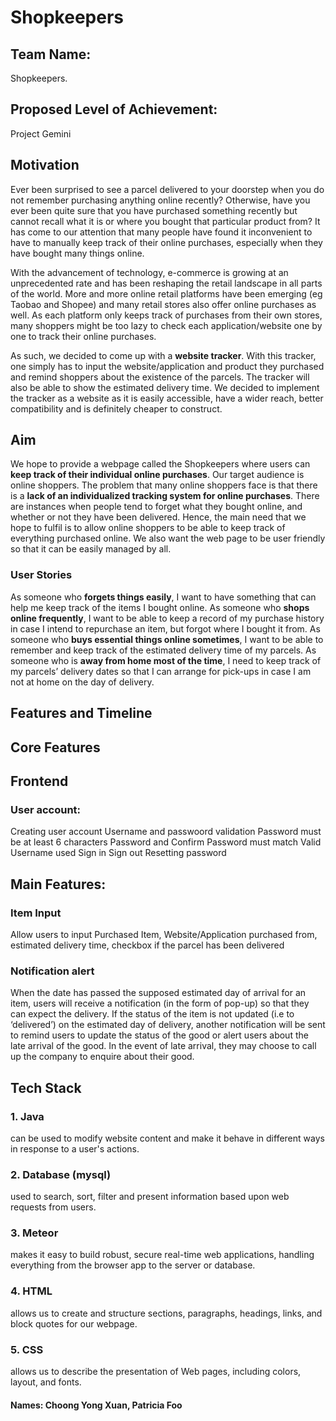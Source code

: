 # Shopkeepers
## Team Name:
 
Shopkeepers. 
 
## Proposed Level of Achievement:
 
Project Gemini  
 
## Motivation

Ever been surprised to see a parcel delivered to your doorstep when you do not remember purchasing anything online recently? Otherwise, have you ever been quite sure that you have purchased something recently but cannot recall what it is or where you bought that particular product from?  It has come to our attention that many people have found it inconvenient to have to manually keep track of their online purchases, especially when they have bought many things online.  

With the advancement of technology, e-commerce is growing at an unprecedented rate and has been reshaping the retail landscape in all parts of the world. More and more online retail platforms have been emerging (eg Taobao and Shopee) and many retail stores also offer online purchases as well. As each platform only keeps track of purchases from their own stores, many shoppers might be too lazy to check each application/website one by one to track their online purchases. 

As such, we decided to come up with a **website tracker**.  With this tracker, one simply has to input the website/application and product they purchased and remind shoppers about the existence of the parcels. The tracker will also be able to show the estimated delivery time.  We decided to implement the tracker as a website as it is easily accessible, have a wider reach, better compatibility and is definitely cheaper to construct.  
 
## Aim

We hope to provide a webpage called the Shopkeepers where users can **keep track of their individual online purchases**. Our target audience is online shoppers.  The problem that many online shoppers face is that there is a **lack of an individualized tracking system for online purchases**.
There are instances when people tend to forget what they bought online, and whether or not they have been delivered.  Hence, the main need that we hope to fulfil is to allow online shoppers to be able to keep track of everything purchased online.  We also want the web page to be user friendly so that it can be easily managed by all.  





 
### User Stories

As someone who **forgets things easily**, I want to have something that can help me keep track of the items I bought online.
As someone who **shops online frequently**, I want to be able to keep a record of my purchase history in case I intend to repurchase an item, but forgot where I bought it from. 
As someone who **buys essential things online sometimes**, I want to be able to remember and keep track of the estimated delivery time of my parcels. 
As someone who is **away from home most of the time**, I need to keep track of my parcels’ delivery dates so that I can arrange for pick-ups in case I am not at home on the day of delivery.


## Features and Timeline

## Core Features

## Frontend

### User account:
Creating user account
Username and passwoord validation
Password must be at least 6 characters
Password and Confirm Password must match
Valid Username used
Sign in 
Sign out
Resetting password

## Main Features: 
### Item Input
Allow users to input Purchased Item, Website/Application purchased from, estimated delivery time, checkbox if the parcel has been delivered 
### Notification alert 
When the date has passed the supposed estimated day of arrival for an item, users will receive a notification (in the form of pop-up) so that they can expect the delivery.
If the status of the item is not updated (i.e to ‘delivered’) on the estimated day of delivery, another notification will be sent to remind users to update the status of the good or alert users about the late arrival of the good. In the event of late arrival, they may choose to call up the company to enquire about their good.














## Tech Stack
 
### 1. Java
can be used to modify website content and make it behave in different ways in response to a user's actions.
### 2. Database (mysql)
used to search, sort, filter and present information based upon web requests from users.
### 3. Meteor
makes it easy to build robust, secure real-time web applications, handling everything from the browser app to the server or database.
### 4. HTML 
allows us to create and structure sections, paragraphs, headings, links, and block quotes for our webpage.
### 5. CSS 
allows us to describe the presentation of Web pages, including colors, layout, and fonts. 



#### Names: Choong Yong Xuan, Patricia Foo

